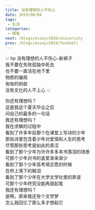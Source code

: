```yaml
---
title: 没有理想的人不伤心
date: 2019/08/04
tags: 
 - 生活
categories:
 - 随笔
next: /blogs/essay/2020/university
prev: /blogs/essay/2019/football
---
```


::: tip 没有理想的人不伤心-新裤子  
我不要在失败孤独中死去  
也不要一直活在地下里  
物质的骗局  
匆匆的蚂蚁  
没有文化的人不上心
:::

你还有理想吗？  
这是我这个夏天毕业之后  
问自己的最多的一句话  
我还有理想吗？  
我在求解的过程中  
看到了许多年前那个在课堂上写诗的少年  
那些诗里包含着少年对爱情和人生的思考  
尽管那些思考是如此的青涩  
看到了那个少年为许许多多本书落泪的场景  
可那个少年对书的喜爱渐来渐少  
看到了那个少年高考填志愿的时候  
在桥上落下的眼泪  
看到了那个少年在大学文学社里的奔波  
可那个少年终究没能再提起笔  
我还有理想吗？  
是啊，原来我还有个文学梦  
怎么我回忆了那么多才想起它  